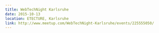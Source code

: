 ```yaml
---
title: WebTechNight Karlsruhe
date: 2015-10-13
location: ETECTURE, Karlsruhe
link: http://www.meetup.com/WebTechNight-Karlsruhe/events/225555050/
---
```

